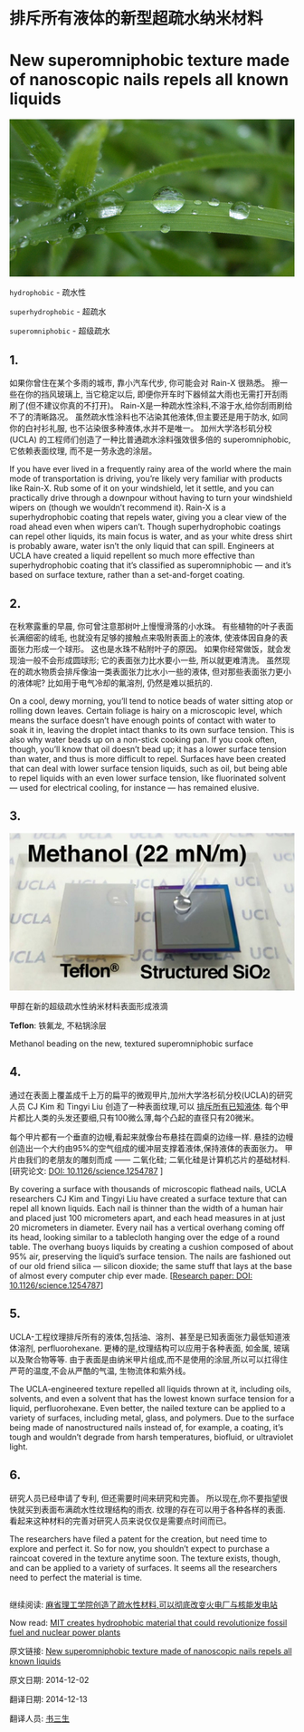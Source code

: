 排斥所有液体的新型超疏水纳米材料
==
# New superomniphobic texture made of nanoscopic nails repels all known liquids


![](hydroleaf.jpg)


`hydrophobic` - 疏水性

`superhydrophobic` - 超疏水

`superomniphobic` - 超级疏水

## 1.

如果你曾住在某个多雨的城市, 靠小汽车代步, 你可能会对 Rain-X 很熟悉。 擦一些在你的挡风玻璃上, 当它稳定以后, 即便你开车时下器倾盆大雨也无需打开刮雨刷了(但不建议你真的不打开)。 Rain-X是一种疏水性涂料,不溶于水,给你刮雨刷给不了的清晰路况。 虽然疏水性涂料也不沾染其他液体,但主要还是用于防水, 如同你的白衬衫礼服, 也不沾染很多种液体,水并不是唯一。 加州大学洛杉矶分校(UCLA) 的工程师们创造了一种比普通疏水涂料强效很多倍的 superomniphobic, 它依赖表面纹理, 而不是一劳永逸的涂层。


If you have ever lived in a frequently rainy area of the world where the main mode of transportation is driving, you’re likely very familiar with products like Rain-X. Rub some of it on your windshield, let it settle, and you can practically drive through a downpour without having to turn your windshield wipers on (though we wouldn’t recommend it). Rain-X is a superhydrophobic coating that repels water, giving you a clear view of the road ahead even when wipers can’t. Though superhydrophobic coatings can repel other liquids, its main focus is water, and as your white dress shirt is probably aware, water isn’t the only liquid that can spill. Engineers at UCLA have created a liquid repellent so much more effective than superhydrophobic coating that it’s classified as superomniphobic — and it’s based on surface texture, rather than a set-and-forget coating.

## 2.

在秋寒露重的早晨, 你可曾注意那树叶上慢慢滑落的小水珠。 有些植物的叶子表面长满细密的绒毛, 也就没有足够的接触点来吸附表面上的液体, 使液体因自身的表面张力形成一个球形。 这也是水珠不粘附叶子的原因。 如果你经常做饭，就会发现油一般不会形成圆球形; 它的表面张力比水要小一些, 所以就更难清洗。 虽然现在的疏水物质会排斥像油一类表面张力比水小一些的液体, 但对那些表面张力更小的液体呢? 比如用于电气冷却的氟溶剂, 仍然是难以抵抗的.

On a cool, dewy morning, you’ll tend to notice beads of water sitting atop or rolling down leaves. Certain foliage is hairy on a microscopic level, which means the surface doesn’t have enough points of contact with water to soak it in, leaving the droplet intact thanks to its own surface tension. This is also why water beads up on a non-stick cooking pan. If you cook often, though, you’ll know that oil doesn’t bead up; it has a lower surface tension than water, and thus is more difficult to repel. Surfaces have been created that can deal with lower surface tension liquids, such as oil, but being able to repel liquids with an even lower surface tension, like fluorinated solvent — used for electrical cooling, for instance — has remained elusive.

## 3.

![](superomniphobic.jpg)

甲醇在新的超级疏水性纳米材料表面形成液滴

**Teflon**: 铁氟龙, 不粘锅涂层

Methanol beading on the new, textured superomniphobic surface

## 4.

通过在表面上覆盖成千上万的扁平的微观甲片,加州大学洛杉矶分校(UCLA)的研究人员 CJ Kim 和 Tingyi Liu 创造了一种表面纹理,可以 [排斥所有已知液体](http://newsroom.ucla.edu/releases/ucla-engineers-create-superomniphobic-texture-capable-of-repelling-all-liquids).  每个甲片都比人类的头发还要细,只有100微么薄,每个凸起的直径只有20微米。 


每个甲片都有一个垂直的边幔,看起来就像台布悬挂在圆桌的边缘一样. 悬挂的边幔创造出一个大约由95%的空气组成的缓冲层支撑着液体,保持液体的表面张力。 甲片由我们的老朋友的雕刻而成 —— 二氧化硅; 二氧化硅是计算机芯片的基础材料. [研究论文: [DOI: 10.1126/science.1254787](http://www.sciencemag.org/content/346/6213/1096) ]


By covering a surface with thousands of microscopic flathead nails, UCLA researchers CJ Kim and Tingyi Liu have created a surface texture that can repel all known liquids. Each nail is thinner than the width of a human hair and placed just 100 micrometers apart, and each head measures in at just 20 micrometers in diameter. Every nail has a vertical overhang coming off its head, looking similar to a tablecloth hanging over the edge of a round table. The overhang buoys liquids by creating a cushion composed of about 95% air, preserving the liquid’s surface tension. The nails are fashioned out of our old friend silica — silicon dioxide; the same stuff that lays at the base of almost every computer chip ever made. [[Research paper: DOI: 10.1126/science.1254787]((http://www.sciencemag.org/content/346/6213/1096))]

## 5.

UCLA-工程纹理排斥所有的液体,包括油、溶剂、甚至是已知表面张力最低知道液体溶剂, perfluorohexane. 更棒的是,纹理结构可以应用于各种表面, 如金属, 玻璃 以及聚合物等等. 由于表面是由纳米甲片组成,而不是使用的涂层,所以可以扛得住严苛的温度,不会从严酷的气温, 生物流体和紫外线。

The UCLA-engineered texture repelled all liquids thrown at it, including oils, solvents, and even a solvent that has the lowest known surface tension for a liquid, perfluorohexane. Even better, the nailed texture can be applied to a variety of surfaces, including metal, glass, and polymers. Due to the surface being made of nanostructured nails instead of, for example, a coating, it’s tough and wouldn’t degrade from harsh temperatures, biofluid, or ultraviolet light.

## 6.

研究人员已经申请了专利, 但还需要时间来研究和完善。 所以现在,你不要指望很快就买到表面布满疏水性纹理结构的雨衣. 纹理的存在可以用于各种各样的表面. 看起来这种材料的完善对研究人员来说仅仅是需要点时间而已。


The researchers have filed a patent for the creation, but need time to explore and perfect it. So for now, you shouldn’t expect to purchase a raincoat covered in the texture anytime soon. The texture exists, though, and can be applied to a variety of surfaces. It seems all the researchers need to perfect the material is time.

## 

继续阅读: [麻省理工学院创造了疏水性材料,可以彻底改变火电厂与核能发电站](http://www.extremetech.com/extreme/138315-mit-creates-hydrophobic-material-that-could-revolutionize-fossil-and-nuclear-power-plants)


Now read: [MIT creates hydrophobic material that could revolutionize fossil fuel and nuclear power plants]((http://www.extremetech.com/extreme/138315-mit-creates-hydrophobic-material-that-could-revolutionize-fossil-and-nuclear-power-plants))




原文链接: [New superomniphobic texture made of nanoscopic nails repels all known liquids](http://www.extremetech.com/extreme/195176-new-superomniphobic-texture-made-of-nanoscopic-nails-repels-all-known-liquids)

原文日期: 2014-12-02

翻译日期: 2014-12-13

翻译人员: [书三生](http://t.qq.com/renfufei)
